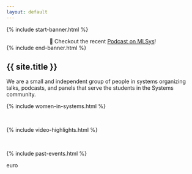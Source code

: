 ```yaml
---
layout: default
---
```


{% include start-banner.html %}
<center>
📢 Checkout the recent <a href="{{'/pages/events/mlsys-podcast.html' | relative_url}}">Podcast on MLSys</a>!
</center>
{% include end-banner.html %}
<br>


## {{ site.title }}
We are a small and independent group of people in systems organizing talks,
podcasts, and panels that serve the students in the Systems community.

{% include women-in-systems.html %}

<br>

{% include video-highlights.html %}

<br>

{% include past-events.html %}

<script src="{{ '/assets/js/redir.js' | relative_url }}"></script>
euro